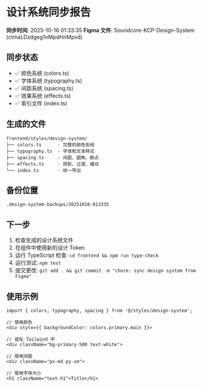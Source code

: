# 设计系统同步报告

**同步时间**: 2025-10-16 01:33:35
**Figma 文件**: Soundcore-KCP-Design-System (ctmaLDzdgeg1nMpdHnMpvd)

## 同步状态

- ✅ 颜色系统 (colors.ts)
- ✅ 字体系统 (typography.ts)
- ✅ 间距系统 (spacing.ts)
- ✅ 效果系统 (effects.ts)
- ✅ 索引文件 (index.ts)

## 生成的文件

```
frontend/styles/design-system/
├── colors.ts      - 完整的颜色系统
├── typography.ts  - 字体和文本样式
├── spacing.ts     - 间距、圆角、断点
├── effects.ts     - 阴影、过渡、缓动
└── index.ts       - 统一导出
```

## 备份位置

`.design-system-backups/20251016-013335`

## 下一步

1. 检查生成的设计系统文件
2. 在组件中使用新的设计 Token
3. 运行 TypeScript 检查: `cd frontend && npm run type-check`
4. 运行测试: `npm test`
5. 提交更改: `git add . && git commit -m "chore: sync design system from Figma"`

## 使用示例

```tsx
import { colors, typography, spacing } from '@/styles/design-system';

// 使用颜色
<div style={{ backgroundColor: colors.primary.main }}>

// 或在 Tailwind 中
<div className="bg-primary-500 text-white">

// 使用间距
<div className="px-md py-sm">

// 使用字体大小
<h1 className="text-h1">Title</h1>
```
